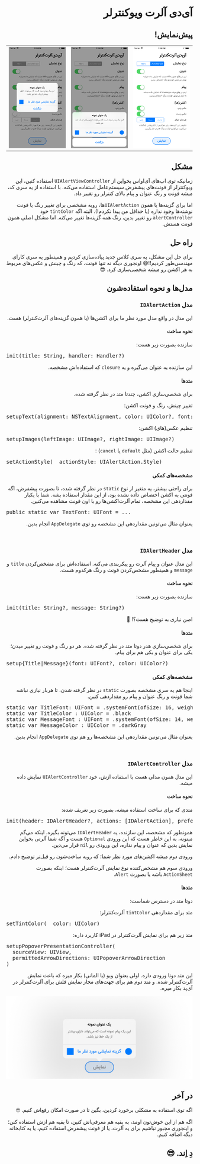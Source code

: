 <div dir='rtl'>

# آی‌دی آلرت ویوکنترلر

## پیش‌نمایش!

<table>
  <tr>
    <td>
      <img src='./Other/01.png'>
    </td>
    <td>
      <img src='./Other/02.png'>
    </td>
    <td>
      <img src='./Other/03.png'>
    </td>
  </tr>
</table>


## مشکل
زمانیکه توی اپ‌های آی‌او‌اس بخواین از `UIAlertViewController` استفاده کنین، این ویوکنترلر از فونت‌های پیشفرض سیستم‌عامل استفاده می‌کنه. با استفاده از یه سری کد، میشه فونت و رنگ عنوان و پیام بالای کنترلر رو تغییر داد.

اما برای گزینه‌ها یا همون `UIAlertAction`ها، رویه مشخصی برای تغییر رنگ یا فونت نوشته‌ها وجود نداره (یا حداقل من پیدا نکردم!). البته اگه `tintColor` خود `alertController` رو تغییر بدین، رنگ همه گزینه‌ها تغییر می‌کنه. اما مشکل اصلی همون فونت هستش.

## راه حل
برای حل این مشکل، یه سری کلاس جدید پیاده‌سازی کردیم و همینطور یه سری کارای مهندسی‌طور کردیم!!😅 اونجوری دیگه نه تنها فونت، که رنگ و چینش و عکس‌های مربوط به هر اکشن رو میشه شخصی‌سازی کرد. 😎

## مدل‌ها و نحوه استفاده‌شون

### مدل `IDAlertAction`
این مدل در واقع مدل مورد نظر ما برای اکشن‌ها (یا همون گزینه‌های آلرت‌کنترلر) هست. 

#### نحوه ساخت
سازنده بصورت زیر هست:

<pre dir='ltr'>
init(title: String, handler: Handler?)
</pre>

این سازنده یه عنوان می‌گیره و یه `closure` که استفاده‌اش مشخصه.

#### متدها
برای شخصی‌سازی اکشن، چندتا متد در نظر گرفته شده.

تغییر چینش، رنگ و فونت اکشن:
<pre dir='ltr'>
setupText(alignment: NSTextAlignment, color: UIColor?, font: UIFont?)
</pre>

تنظیم عکس‌(های) اکشن:
<pre dir='ltr'>
setupImages(leftImage: UIImage?, rightImage: UIImage?)
</pre>

تنظیم حالت اکشن (مثل `default` یا `cancel`) :
<pre dir='ltr'>
setActionStyle(_ actionStyle: UIAlertAction.Style)
</pre>

#### مشخصه‌های کمکی
برای راحتی بیشتر، یه متغیر از نوع `static` در نظر گرفته شده، تا بصورت پیشفرض، اگه فونتی به اکشن اختصاص داده نشده بود، از این مقدار استفاده بشه. شما با یکبار مقداردهی این مشخصه، تمام آلرت‌اکشن‌ها رو با اون فونت مشاهده می‌کنین.

<pre dir='ltr'>
public static var TextFont: UIFont = ...
</pre>

یعنوان مثال می‌تونین مقداردهی این مشخصه رو توی `AppDelegate` انجام بدین.

<br>

### مدل `IDAlertHeader`
این مدل عنوان و پیام آلرت رو پیکربندی می‌کنه.
استفاده‌اش برای مشخص‌کردن `title` و `message` و همینطور مشخص‌کردن فونت و رنگ هرکدوم هست.

#### نحوه ساخت
سازنده بصورت زیر هست:

<pre dir='ltr'>
init(title: String?, message: String?)
</pre>

اصن نیازی به توضیح هست؟! 🤔

#### متدها
برای شخصی‌سازی هدر دوتا متد در نظر گرفته شده. هر دو رنگ و فونت رو تغییر میدن؛ یکی برای عنوان و یکی هم برای پیام.

<pre dir='ltr'>
setup{Title|Message}(font: UIFont?, color: UIColor?)
</pre>

#### مشخصه‌های کمکی
اینجا هم یه سری مشخصه بصورت `static` در نظر گرفته شدن، تا هربار نیازی نباشه شما فونت و رنگ عنوان و پیام رو مقداردهی کنین.

<pre dir='ltr'>
static var TitleFont: UIFont = .systemFont(ofSize: 16, weight: .bold)
static var TitleColor : UIColor = .black
static var MessageFont : UIFont = .systemFont(ofSize: 14, weight: .regular)
static var MessageColor : UIColor = .darkGray
</pre>

یعنوان مثال می‌تونین مقداردهی این مشخصه‌ها رو هم توی `AppDelegate` انجام بدین.

<br>

### مدل `IDAlertController`
این مدل همون مدلی هست با استفاده ازش، خود `UIAlertController` نمایش داده میشه.

#### نحوه ساخت
متدی که برای ساخت استفاده میشه، بصورت زیر تعریف شده:

<pre dir='ltr'>
init(header: IDAlertHeader?, actions: [IDAlertAction], preferredStyle style: UIAlertController.Style)
</pre>

همونطور که مشخصه، این سازنده، یه `IDAlertHeader` می‌تونه بگیره. اینکه می‌گم میتونه، به این خاطر هست که این ورودی `Optional` هست و اگه شما آلرتی بخواین نمایش بدین که عنوان و پیام نداره، این ورودی رو `nil` قرار می‌دین.

ورودی دوم میشه اکشن‌های مورد نظر شما؛ که رویه ساخت‌شون رو قبل‌تر توضیح دادم.

ورودی سوم هم مشخص‌کننده نوع نمایش آلرت‌کنترلر هست؛ اینکه بصورت `ActionSheet` باشه یا بصورت `Alert`. 

#### متدها
دوتا متد در دسترس شماست:

متد برای مقداردهی `tintColor` آلرت‌کنترلر:
<pre dir='ltr'>
setTintColor(_ color: UIColor)
</pre>

متد زیر هم برای نمایش آلرت‌کنترلر در iPad کاربرد داره:
<pre dir='ltr'>
setupPopoverPresentationController(
  sourceView: UIView, 
  permittedArrowDirections: UIPopoverArrowDirection
)
</pre>
این متد دوتا ورودی داره. اولی بعنوان ویو (یا المانی) بکار میره که باعث نمایش آلرت‌کنترلر شده. و متد دوم هم برای جهت‌های مجاز نمایش فلش برای آلرت‌کنترلر در آی‌پد بکار میره.

<td>
  <tr>
    <td>
      <img src='./Other/04.png'>
    </td>
  </tr>
</td>


## در آخر
اگه توی استفاده به مشکلی برخورد کردین، بگین تا در صورت امکان رفع‌اش کنیم. 🤓

اگه هم از این خوش‌تون اومد، به بقیه هم معرفی‌اش کنین، تا بقیه هم ازش استفاده کنن؛ و اینجوری مجبور نباشیم برای یه آلرت، یا از فونت پیشفرض استفاده کنیم، یا یه کتابخانه دیگه اضافه کنیم.

## دِ اِند. 😎

</div>